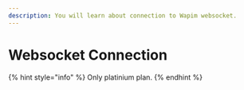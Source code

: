 ```yaml
---
description: You will learn about connection to Wapim websocket.
---
```


# Websocket Connection

{% hint style="info" %}
Only platinium plan.
{% endhint %}



